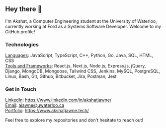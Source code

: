 ## Hey there 👋

I'm Akshat, a Computer Engineering student at the University of Waterloo, currently working at Ford as a Systems Software Developer. Welcome to my GitHub profile!

### Technologies

<ins>Languages</ins>: JavaScript, TypeScript, C++, Python, Go, Java, SQL, HTML, CSS <be>  
<ins>Tools and Frameworks</ins>: React.js, Next.js, Node.js, Express.js, jQuery, Django, MongoDB, Mongoose, Tailwind CSS, Jenkins, MySQL, PostgreSQL, Linux, Bash, Git, Github, Bitbucket, Jira, Postman, Jest

### Get in Touch

<ins>LinkedIn</ins>: https://www.linkedin.com/in/akshatjawne/ <be>  
<ins>Email</ins>: ajawne@uwaterloo.ca <be>  
<ins>Portfolio</ins>: https://www.akshatjawne.tech/

Feel free to explore my repositories and don't hesitate to reach out!
